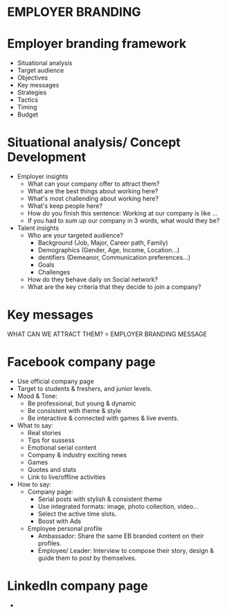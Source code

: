 # EMPLOYER BRANDING


# Employer branding framework
- Situational analysis
- Target audience 
- Objectives 
- Key messages
- Strategies
- Tactics
- Timing 
- Budget

# Situational analysis/ Concept Development 
- Employer insights
  - What can your company offer to attract them?
  - What are the best things about working here?
  - What's most challending about working here?
  - What's keep people here?
  - How do you finish this sentence: Working at our company is like ... 
  - If you had to sum up our company in 3 words, what would they be? 
- Talent insights
  -  Who are your targeted audience?
     -  Background (Job, Major, Career path, Family)
     -  Demographics (Gender, Age, Income, Location...)  
     - dentifiers (Demeanor, Communication preferences...)  
     - Goals  
     - Challenges  
  - How do they behave daily on Social network?  
  - What are the key criteria that they decide to join a
company?  

# Key messages
WHAT CAN WE ATTRACT THEM? = EMPLOYER BRANDING MESSAGE  

# Facebook company page 
- Use official company page  
- Target to students & freshers, and junior levels.  
- Mood & Tone:
  - Be professional, but young & dynamic  
  - Be consistent with theme & style  
  - Be interactive & connected with games & live events.  
- What to say:
  -  Real stories
  -  Tips for sussess 
  -  Emotional serial content 
  -  Company & industry exciting news
  -  Games
  -  Quotes and stats 
  -  Link to live/offline activities 
- How to say:
  -  Company page:
     + Serial posts with stylish & consistent theme
     + Use integrated formats: image, photo collection, video...
     + Select the active time slots.
     + Boost with Ads
  - Employee personal profile  
    + Ambassador: Share the same EB branded content on their profiles.  
    + Employee/ Leader: Interview to compose their story, design & guide them to post by themselves.  

# LinkedIn company page
-  
